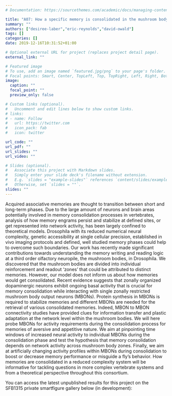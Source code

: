 ```yaml
---
# Documentation: https://sourcethemes.com/academic/docs/managing-content/

title: "A07: How a specific memory is consolidated in the mushroom body output layer"
summary: ""
authors: ["desiree-laber","eric-reynolds","david-owald"]
tags: []
categories: []
date: 2019-12-16T10:31:52+01:00

# Optional external URL for project (replaces project detail page).
external_link: ""

# Featured image
# To use, add an image named `featured.jpg/png` to your page's folder.
# Focal points: Smart, Center, TopLeft, Top, TopRight, Left, Right, BottomLeft, Bottom, BottomRight.
image:
  caption: ""
  focal_point: ""
  preview_only: false

# Custom links (optional).
#   Uncomment and edit lines below to show custom links.
# links:
# - name: Follow
#   url: https://twitter.com
#   icon_pack: fab
#   icon: twitter

url_code: ""
url_pdf: ""
url_slides: ""
url_video: ""

# Slides (optional).
#   Associate this project with Markdown slides.
#   Simply enter your slide deck's filename without extension.
#   E.g. `slides = "example-slides"` references `content/slides/example-slides.md`.
#   Otherwise, set `slides = ""`.
slides: ""
---
```

<DIV class="article-container" markdown="1">
<DIV class="article-style" markdown="1">
  
Acquired associative memories are thought to transition between short and long-term phases. Due to the large amount of neurons and brain areas potentially involved in memory consolidation processes in vertebrates, analysis of how memory engrams persist and stabilize at defined sites, or get represented into network activity, has been largely confined to theoretical models. Drosophila with its reduced numerical neural complexity, genetic accessibility at single cellular precision, established in vivo imaging protocols and defined, well studied memory phases could help to overcome such boundaries. Our work has recently made significant contributions towards understanding the memory writing and reading logic at a third order olfactory neuropile, the mushroom bodies, in Drosophila. We discovered that the mushroom bodies are divided into individual reinforcement and readout ‘zones’ that could be attributed to distinct memories. However, our model does not inform us about how memories would get consolidated. Recent evidence suggests that zonally organized dopaminergic neurons exhibit ongoing basal activity that is crucial for memory consolidation while interacting with single zonally restricted mushroom body output neurons (MBONs). Protein synthesis in MBONs is required to stabilize memories and different MBONs are needed for the retrieval of various consolidated memories. Indeed, MBON to MBON connectivity studies have provided clues for information transfer and plastic adaptation at the network level within the mushroom bodies. We will here probe MBONs for activity requirements during the consolidation process for memories of aversive and appetitive nature. We aim at pinpointing time windows of increased neural activity to individual MBONs during the consolidation phase and test the hypothesis that memory consolidation depends on network activity across mushroom body zones. Finally, we aim at artificially changing activity profiles within MBONs during consolidation to boost or decrease memory performance or misguide a fly’s behavior. How memories are consolidated in a reduced complexity system will be informative for tackling questions in more complex vertebrate systems and from a theoretical perspective throughout this consortium.

You can access the latest unpublished results for this project on the SFB1315 private smartfigure gallery below (in development): 
</DIV>
</DIV>

<center>
<iframe src ="https://sdash.sourcedata.io/dashboard?search=group:sfb1315-A07 height=1000px width=90% ></iframe>
</center>

